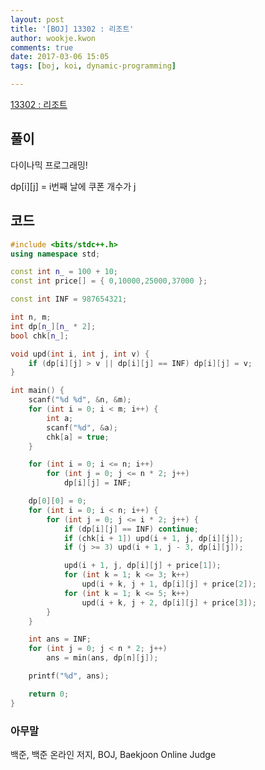 ```yaml
---
layout: post
title: '[BOJ] 13302 : 리조트'
author: wookje.kwon
comments: true
date: 2017-03-06 15:05
tags: [boj, koi, dynamic-programming]

---
```


[13302 : 리조트](https://www.acmicpc.net/problem/13302)

## 풀이

다이나믹 프로그래밍!

dp[i][j] = i번째 날에 쿠폰 개수가 j    

## 코드

```cpp
#include <bits/stdc++.h>
using namespace std;

const int n_ = 100 + 10;
const int price[] = { 0,10000,25000,37000 };

const int INF = 987654321;

int n, m;
int dp[n_][n_ * 2];
bool chk[n_];

void upd(int i, int j, int v) {
	if (dp[i][j] > v || dp[i][j] == INF) dp[i][j] = v;
}

int main() {
	scanf("%d %d", &n, &m);
	for (int i = 0; i < m; i++) {
		int a;
		scanf("%d", &a);
		chk[a] = true;
	}

	for (int i = 0; i <= n; i++)
		for (int j = 0; j <= n * 2; j++)
			dp[i][j] = INF;

	dp[0][0] = 0;
	for (int i = 0; i < n; i++) {
		for (int j = 0; j <= i * 2; j++) {
			if (dp[i][j] == INF) continue;
			if (chk[i + 1]) upd(i + 1, j, dp[i][j]);
			if (j >= 3) upd(i + 1, j - 3, dp[i][j]);

			upd(i + 1, j, dp[i][j] + price[1]);
			for (int k = 1; k <= 3; k++)
				upd(i + k, j + 1, dp[i][j] + price[2]);
			for (int k = 1; k <= 5; k++)
				upd(i + k, j + 2, dp[i][j] + price[3]);
		}
	}

	int ans = INF;
	for (int j = 0; j < n * 2; j++)
		ans = min(ans, dp[n][j]);

	printf("%d", ans);

	return 0;
}
```

### 아무말  
백준, 백준 온라인 저지, BOJ, Baekjoon Online Judge